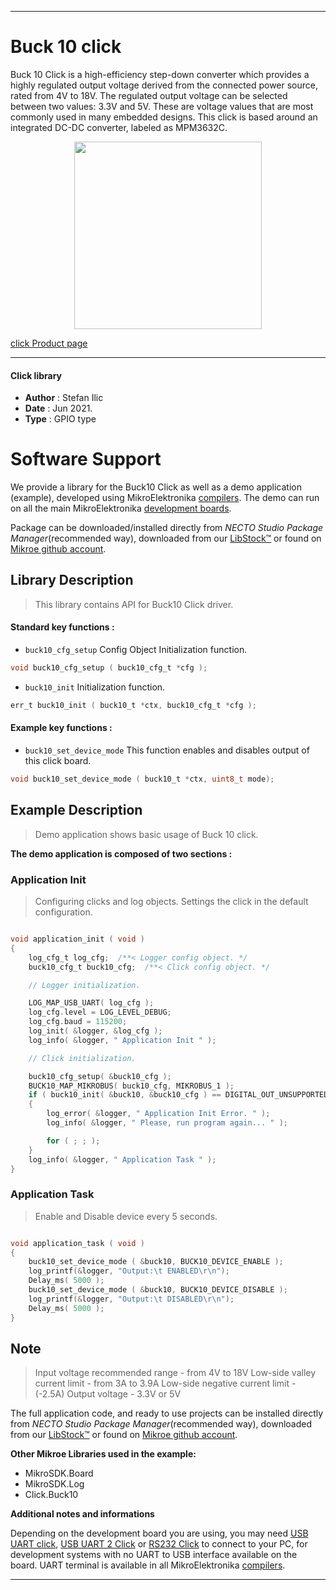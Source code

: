 
---
# Buck 10 click

Buck 10 Click is a high-efficiency step-down converter which provides a highly regulated output voltage derived from the connected power source, rated from 4V to 18V. The regulated output voltage can be selected between two values: 3.3V and 5V. These are voltage values ​​that are most commonly used in many embedded designs. This click is based around an integrated DC-DC converter, labeled as MPM3632C.

<p align="center">
  <img src="https://download.mikroe.com/images/click_for_ide/buck10_click.png" height=300px>
</p>

[click Product page](https://www.mikroe.com/buck-10-click)

---


#### Click library

- **Author**        : Stefan Ilic
- **Date**          : Jun 2021.
- **Type**          : GPIO type


# Software Support

We provide a library for the Buck10 Click
as well as a demo application (example), developed using MikroElektronika
[compilers](https://www.mikroe.com/necto-studio).
The demo can run on all the main MikroElektronika [development boards](https://www.mikroe.com/development-boards).

Package can be downloaded/installed directly from *NECTO Studio Package Manager*(recommended way), downloaded from our [LibStock&trade;](https://libstock.mikroe.com) or found on [Mikroe github account](https://github.com/MikroElektronika/mikrosdk_click_v2/tree/master/clicks).

## Library Description

> This library contains API for Buck10 Click driver.

#### Standard key functions :

- `buck10_cfg_setup` Config Object Initialization function.
```c
void buck10_cfg_setup ( buck10_cfg_t *cfg );
```

- `buck10_init` Initialization function.
```c
err_t buck10_init ( buck10_t *ctx, buck10_cfg_t *cfg );
```

#### Example key functions :

- `buck10_set_device_mode` This function enables and disables output of this click board.
```c
void buck10_set_device_mode ( buck10_t *ctx, uint8_t mode);
```

## Example Description

> Demo application shows basic usage of Buck 10 click.

**The demo application is composed of two sections :**

### Application Init

> Configuring clicks and log objects. Settings the click in the default configuration.

```c

void application_init ( void ) 
{
    log_cfg_t log_cfg;  /**< Logger config object. */
    buck10_cfg_t buck10_cfg;  /**< Click config object. */

    // Logger initialization.

    LOG_MAP_USB_UART( log_cfg );
    log_cfg.level = LOG_LEVEL_DEBUG;
    log_cfg.baud = 115200;
    log_init( &logger, &log_cfg );
    log_info( &logger, " Application Init " );

    // Click initialization.

    buck10_cfg_setup( &buck10_cfg );
    BUCK10_MAP_MIKROBUS( buck10_cfg, MIKROBUS_1 );
    if ( buck10_init( &buck10, &buck10_cfg ) == DIGITAL_OUT_UNSUPPORTED_PIN ) 
    {
        log_error( &logger, " Application Init Error. " );
        log_info( &logger, " Please, run program again... " );

        for ( ; ; );
    }
    log_info( &logger, " Application Task " );
}

```

### Application Task

> Enable and Disable device every 5 seconds.

```c

void application_task ( void ) 
{
    buck10_set_device_mode ( &buck10, BUCK10_DEVICE_ENABLE );
    log_printf(&logger, "Output:\t ENABLED\r\n");
    Delay_ms( 5000 );
    buck10_set_device_mode ( &buck10, BUCK10_DEVICE_DISABLE );
    log_printf(&logger, "Output:\t DISABLED\r\n");
    Delay_ms( 5000 );
}

```

## Note

> Input voltage recommended range - from 4V to 18V Low-side valley current limit - from 3A to 3.9A Low-side negative current limit - (-2.5A) Output voltage - 3.3V or 5V

The full application code, and ready to use projects can be installed directly from *NECTO Studio Package Manager*(recommended way), downloaded from our [LibStock&trade;](https://libstock.mikroe.com) or found on [Mikroe github account](https://github.com/MikroElektronika/mikrosdk_click_v2/tree/master/clicks).

**Other Mikroe Libraries used in the example:**

- MikroSDK.Board
- MikroSDK.Log
- Click.Buck10

**Additional notes and informations**

Depending on the development board you are using, you may need
[USB UART click](https://www.mikroe.com/usb-uart-click),
[USB UART 2 Click](https://www.mikroe.com/usb-uart-2-click) or
[RS232 Click](https://www.mikroe.com/rs232-click) to connect to your PC, for
development systems with no UART to USB interface available on the board. UART
terminal is available in all MikroElektronika
[compilers](https://shop.mikroe.com/compilers).

---
